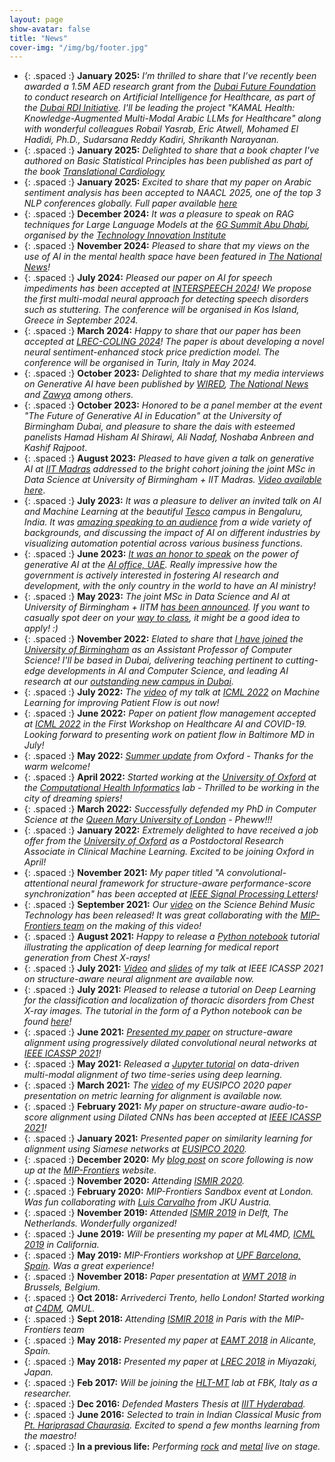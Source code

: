 ```yaml
---
layout: page
show-avatar: false
title: "News"
cover-img: "/img/bg/footer.jpg"
---
```


* {: .spaced :} **January 2025:** *I’m thrilled to share that I’ve recently been awarded a 1.5M AED research grant from the [Dubai Future Foundation](https://www.dubaifuture.ae/) to conduct research on Artificial Intelligence for Healthcare, as part of the [Dubai RDI Initiative](https://dubairdi.ae/). I'll be leading the project "KAMAL Health: Knowledge-Augmented Multi-Modal Arabic LLMs for Healthcare" along with wonderful colleagues Robail Yasrab, Eric Atwell, Mohamed El Hadidi, Ph.D., Sudarsana Reddy Kadiri, Shrikanth Narayanan.*
* {: .spaced :} **January 2025:** *Delighted to share that a book chapter I've authored on Basic Statistical Principles has been published as part of the book [Translational Cardiology](https://shop.elsevier.com/books/translational-cardiology/bakal/978-0-323-91790-2)*
* {: .spaced :} **January 2025:** *Excited to share that my paper on Arabic sentiment analysis has been accepted to NAACL 2025, one of the top 3 NLP conferences globally. 
Full paper available [here](https://arxiv.org/abs/2502.03827)*
* {: .spaced :} **December 2024:** *It was a pleasure to speak on RAG techniques for Large Language Models at the [6G Summit Abu Dhabi](https://www.6gsummitabudhabi.com/), organised by the [Technology Innovation Institute](https://www.tii.ae/)*
* {: .spaced :} **November 2024:** *Pleased to share that my views on the use of AI in the mental health space have been featured in [The National News](https://www.thenationalnews.com/future/technology/2024/11/01/hidden-dangers-of-ai-chatbots-for-vulnerable-users/)!*
* {: .spaced :} **July 2024:** *Pleased our paper on AI for speech impediments has been accepted at [INTERSPEECH 2024](https://interspeech2024.org/)! We propose the first multi-modal neural approach for detecting speech disorders such as stuttering. The conference will be organised in Kos Island, Greece in September 2024.*
* {: .spaced :} **March 2024:** *Happy to share that our paper has been accepted at [LREC-COLING 2024](https://lrec-coling-2024.org/)! The paper is about developing a novel neural sentiment-enhanced stock price prediction model. The conference will be organised in Turin, Italy in May 2024.*
* {: .spaced :} **October 2023:** *Delighted to share that my media interviews on Generative AI have been published by [WIRED](https://lnkd.in/d6qGw5iB), [The National News](https://lnkd.in/dMRP2PDn) and [Zawya](https://lnkd.in/dTYmF_FH) among others.*
* {: .spaced :} **October 2023:** *Honored to be a panel member at the event "The Future of Generative AI in Education" at the University of Birmingham Dubai, and pleasure to share the dais with esteemed panelists Hamad Hisham Al Shirawi, Ali Nadaf, Noshaba Anbreen and Kashif Rajpoot*. 
* {: .spaced :} **August 2023:** *Pleased to have given a talk on generative AI at [IIT Madras](https://www.iitm.ac.in/) addressed to the bright cohort joining the joint MSc in Data Science at University of Birmingham + IIT Madras. [Video available here](https://drive.google.com/file/d/1Br-yCMJ4O_0Xo6VWn1sqnTmaRCN3CVQq/view)*. 
* {: .spaced :} **July 2023:** *It was a pleasure to deliver an invited talk on AI and Machine Learning at the beautiful [Tesco](https://www.tesco.com/) campus in Bengaluru, India. It was [amazing speaking to an audience](https://media.licdn.com/dms/image/D4D22AQE1rnFOcHEzAQ/feedshare-shrink_2048_1536/0/1691002688334?e=1714003200&v=beta&t=egZdm5lpmmSe6UKQaHbsSiM_WQbW2WNRIW1wV9ZvcKo) from a wide variety of backgrounds, and discussing the impact of AI on different industries by visualizing automation potential across various business functions.*
* {: .spaced :} **June 2023:** *[It was an honor to speak](https://media.licdn.com/dms/image/D4D22AQH_82RXc1NLMQ/feedshare-shrink_2048_1536/0/1690784442771?e=1694649600&v=beta&t=n7pBrqq5plN8lTI5w-kideAstxy0jXRro9t_UeiGtTc) on the power of generative AI at the [AI office, UAE](https://ai.gov.ae/). Really impressive how the government is actively interested in fostering AI research and development, with the only country in the world to have an AI ministry!*
* {: .spaced :} **May 2023:** *The joint MSc in Data Science and AI at University of Birmingham + IITM [has been announced](https://www.birmingham.ac.uk/postgraduate/courses/taught/computer-science/data-science-ai.aspx). If you want to casually spot deer on your [way to class](https://th-i.thgim.com/public/incoming/mr7ti7/article65238370.ece/alternates/FREE_1200/02_IIT_Madras_Deer.jpg), it might be a good idea to apply! :)*
* {: .spaced :} **November 2022:** *Elated to share that [I have joined](https://media.licdn.com/dms/image/C4D22AQHXwBpgHPFSDQ/feedshare-shrink_800/0/1670497880113?e=1694649600&v=beta&t=0leWGZRa29P-kNbZ5Jha-sOXhrDz4nYjkiioOuJvC74) the [University of Birmingham](https://www.birmingham.ac.uk) as an Assistant Professor of Computer Science! I'll be based in Dubai, delivering teaching pertinent to cutting-edge developments in AI and Computer Science, and leading AI research at our [outstanding new campus in Dubai](https://www.birmingham.ac.uk/dubai/index.aspx).*
* {: .spaced :} **July 2022:** *The [video](https://drive.google.com/file/d/18uSCfIiM1694NmJH18SQLNdPhtqCIkAz/view?usp=sharing) of my talk at [ICML 2022](https://icml.cc/) on Machine Learning for improving Patient Flow is out now!*
* {: .spaced :} **June 2022:** *Paper on patient flow management accepted at [ICML 2022](https://icml.cc/) in the First Workshop on Healthcare AI and COVID-19. Looking forward to presenting work on patient flow in Baltimore MD in July!*
* {: .spaced :} **May 2022:** *[Summer update](https://eng.ox.ac.uk/chi/news/summer-update-2022/) from Oxford - Thanks for the warm welcome!*
* {: .spaced :} **April 2022:** *Started working at the [University of Oxford](https://www.ox.ac.uk/) at the [Computational Health Informatics](https://eng.ox.ac.uk/chi/)  lab - Thrilled to be working in the city of dreaming spiers!*
* {: .spaced :} **March 2022:** *Successfully defended my PhD in Computer Science at the [Queen Mary University of London](https://www.qmul.ac.uk/) - Pheww!!!*
* {: .spaced :} **January 2022:** *Extremely delighted to have received a job offer from the [University of Oxford](https://www.ox.ac.uk/) as a Postdoctoral Research Associate in Clinical Machine Learning. Excited to be joining Oxford in April!*
* {: .spaced :} **November 2021:** *My paper titled "A convolutional-attentional neural framework for structure-aware performance-score synchronization" has been accepted at [IEEE Signal Processing Letters](https://ieeexplore.ieee.org/xpl/RecentIssue.jsp?punumber=97)!*
* {: .spaced :} **September 2021:** *Our [video](https://youtu.be/YgYV-7-ohxQ) on the Science Behind Music Technology has been released! It was great collaborating with the [MIP-Frontiers team](https://mip-frontiers.eu/people) on the making of this video!*
* {: .spaced :} **August 2021:** *Happy to release a [Python notebook](https://nbviewer.jupyter.org/github/rragrawal/Deep-Learning-on-Chest-X-rays/blob/main/medicalImageCaptioning.ipynb) tutorial illustrating the application of deep learning for medical report generation from Chest X-rays!*
* {: .spaced :} **July 2021:** *[Video](https://youtu.be/0kni53Kys3U) and [slides](https://sigport.org/documents/slides-icassp-2021-paper-structure-aware-alignment) of my talk at IEEE ICASSP 2021 on structure-aware neural alignment are available now.*
* {: .spaced :} **July 2021:** *Pleased to release a tutorial on Deep Learning for the classification and localization of thoracic disorders from Chest X-ray images. The tutorial in the form of a Python notebook can be found [here](https://nbviewer.jupyter.org/github/rragrawal/Deep-Learning-on-Chest-X-rays/blob/main/classifyLocalizeAttention.ipynb)!*
* {: .spaced :} **June 2021:** *[Presented my paper](https://twitter.com/ieeeICASSP/status/1402949138959028230) on structure-aware alignment using progressively dilated convolutional neural networks at [IEEE ICASSP 2021](https://2021.ieeeicassp.org/)!*
* {: .spaced :} **May 2021:** *Released a [Jupyter tutorial](https://nbviewer.jupyter.org/github/rragrawal/multimodalAlignment/blob/main/multiModalAlignment.ipynb) on data-driven multi-modal alignment of two time-series using deep learning.*
* {: .spaced :} **March 2021:** *The [video](https://www.youtube.com/watch?v=W23I8YQX1QE) of my EUSIPCO 2020 paper presentation on metric learning for alignment is available now.*
* {: .spaced :} **February 2021:** *My paper on structure-aware audio-to-score alignment using Dilated CNNs has been accepted at [IEEE ICASSP 2021](https://2021.ieeeicassp.org/)!* 
* {: .spaced :} **January 2021:** *Presented paper on similarity learning for alignment using Siamese networks at [EUSIPCO 2020](https://signalprocessingsociety.org/blog/eusipco-2020-2020-28th-european-signal-processing-conference).* 
* {: .spaced :} **December 2020:** *My [blog post](https://mip-frontiers.eu/2020/12/02/sf_ismir20.html) on score following is now up at the [MIP-Frontiers](https://mip-frontiers.eu) website.* 
* {: .spaced :} **November 2020:** *Attending [ISMIR 2020](https://www.ismir2020.net/).* 
* {: .spaced :} **February 2020:** *MIP-Frontiers Sandbox event at London. Was fun collaborating with [Luis Carvalho](https://www.jku.at/en/institute-of-computational-perception/about-us/people/luis-carvalho) from JKU Austria.*  
* {: .spaced :} **November 2019:** *Attended [ISMIR 2019](https://ismir2019.ewi.tudelft.nl/) in Delft, The Netherlands. Wonderfully organized!*
* {: .spaced :} **June 2019:** *Will be presenting my paper at ML4MD, [ICML 2019](https://icml.cc/Conferences/2019) in California.*
* {: .spaced :} **May 2019:** *MIP-Frontiers workshop at [UPF Barcelona, Spain](https://www.upf.edu/en/). Was a great experience!*
* {: .spaced :} **November 2018:** *Paper presentation at [WMT 2018](https://www.statmt.org/wmt18/) in Brussels, Belgium.*  
* {: .spaced :} **Oct 2018:** *Arrivederci Trento, hello London! Started working at [C4DM](https://c4dm.eecs.qmul.ac.uk/), QMUL.*  
* {: .spaced :} **Sept 2018:** *Attending [ISMIR 2018](http://ismir2018.ircam.fr/) in Paris with the MIP-Frontiers team*  
* {: .spaced :} **May 2018:** *Presented my paper at [EAMT 2018](http://eamt2018.dlsi.ua.es/) in Alicante, Spain.*
* {: .spaced :} **May 2018:** *Presented my paper at [LREC 2018](http://lrec2018.lrec-conf.org/en/) in Miyazaki, Japan.*
* {: .spaced :} **Feb 2017:** *Will be joining the [HLT-MT](https://hlt-mt.fbk.eu/) lab at FBK, Italy as a researcher.*
* {: .spaced :} **Dec 2016:** *Defended Masters Thesis at [IIIT Hyderabad](https://www.iiit.ac.in/).*
* {: .spaced :} **June 2016:** *Selected to train in Indian Classical Music from [Pt. Hariprasad Chaurasia](http://www.hariprasadchaurasia.com/). Excited to spend a few months learning from the maestro!*
* {: .spaced :} **In a previous life:** *Performing [rock](https://www.youtube.com/watch?v=h3TMWviOx2g) and [metal](https://www.youtube.com/watch?v=vuddFtF-qgQ) live on stage.*
